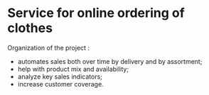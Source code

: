 # Service for online ordering of clothes

Organization of the project :
- automates sales both over time by delivery and by
assortment;
- help with product mix and availability;
- analyze key sales indicators;
- increase customer coverage.

  

